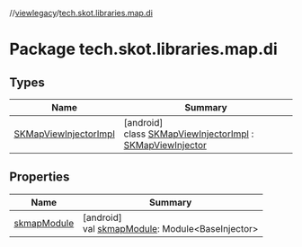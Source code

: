 //[viewlegacy](../../index.md)/[tech.skot.libraries.map.di](index.md)

# Package tech.skot.libraries.map.di

## Types

| Name | Summary |
|---|---|
| [SKMapViewInjectorImpl](-s-k-map-view-injector-impl/index.md) | [android]<br>class [SKMapViewInjectorImpl](-s-k-map-view-injector-impl/index.md) : [SKMapViewInjector](../../../viewlegacy/tech.skot.libraries.map.di/-s-k-map-view-injector/index.md) |

## Properties

| Name | Summary |
|---|---|
| [skmapModule](skmap-module.md) | [android]<br>val [skmapModule](skmap-module.md): Module&lt;BaseInjector&gt; |
